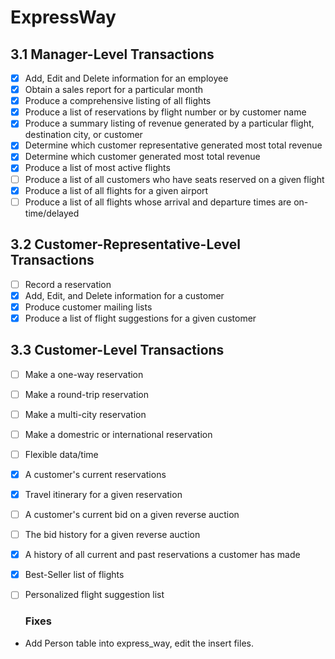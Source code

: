 # ExpressWay

## 3.1 Manager-Level Transactions
	
- [x] Add, Edit and Delete information for an employee
- [x] Obtain a sales report for a particular month
- [x] Produce a comprehensive listing of all flights
- [x] Produce a list of reservations by flight number or by customer name
- [x] Produce a summary listing of revenue generated by a particular flight, destination city, or customer
- [x] Determine which customer representative generated most total revenue
- [x] Determine which customer generated most total revenue
- [x] Produce a list of most active flights
- [ ] Produce a list of all customers who have seats reserved on a given flight
- [x] Produce a list of all flights for a given airport
- [ ] Produce a list of all flights whose arrival and departure times are on-time/delayed	

## 3.2 Customer-Representative-Level Transactions

- [ ] Record a reservation
- [x] Add, Edit, and Delete information for a customer
- [x] Produce customer mailing lists
- [x] Produce a list of flight suggestions for a given customer

## 3.3 Customer-Level Transactions

- [ ] Make a one-way reservation
- [ ] Make a round-trip reservation
- [ ] Make a multi-city reservation
- [ ] Make a domestric or international reservation
- [ ] Flexible data/time
- [x] A customer's current reservations
- [x] Travel itinerary for a given reservation
- [ ] A customer's current bid on a given reverse auction
- [ ] The bid history for a given reverse auction
- [x] A history of all current and past reservations a customer has made
- [x] Best-Seller list of flights
- [ ] Personalized flight suggestion list

	### Fixes
- Add Person table into express_way, edit the insert files.
